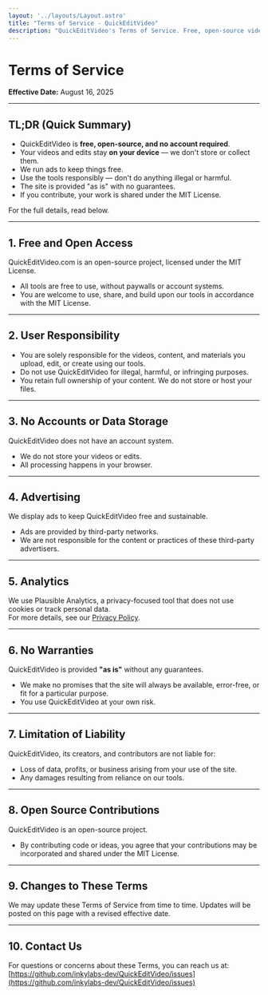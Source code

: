 ```yaml
---
layout: '../layouts/Layout.astro'
title: "Terms of Service - QuickEditVideo"
description: "QuickEditVideo's Terms of Service. Free, open-source video editing tools with no account required. Your videos stay on your device."
---
```


# Terms of Service

**Effective Date:** August 16, 2025

---

## TL;DR (Quick Summary)

- QuickEditVideo is **free, open-source, and no account required**.  
- Your videos and edits stay **on your device** — we don't store or collect them.  
- We run ads to keep things free.  
- Use the tools responsibly — don't do anything illegal or harmful.  
- The site is provided "as is" with no guarantees.  
- If you contribute, your work is shared under the MIT License.  

For the full details, read below.

---

## 1. Free and Open Access
QuickEditVideo.com is an open-source project, licensed under the MIT License.  
- All tools are free to use, without paywalls or account systems.  
- You are welcome to use, share, and build upon our tools in accordance with the MIT License.  

---

## 2. User Responsibility
- You are solely responsible for the videos, content, and materials you upload, edit, or create using our tools.  
- Do not use QuickEditVideo for illegal, harmful, or infringing purposes.  
- You retain full ownership of your content. We do not store or host your files.  

---

## 3. No Accounts or Data Storage
QuickEditVideo does not have an account system.  
- We do not store your videos or edits.  
- All processing happens in your browser.  

---

## 4. Advertising
We display ads to keep QuickEditVideo free and sustainable.  
- Ads are provided by third-party networks.  
- We are not responsible for the content or practices of these third-party advertisers.  

---

## 5. Analytics
We use Plausible Analytics, a privacy-focused tool that does not use cookies or track personal data.  
For more details, see our [Privacy Policy](/privacy).

---

## 6. No Warranties
QuickEditVideo is provided **"as is"** without any guarantees.  
- We make no promises that the site will always be available, error-free, or fit for a particular purpose.  
- You use QuickEditVideo at your own risk.  

---

## 7. Limitation of Liability
QuickEditVideo, its creators, and contributors are not liable for:  
- Loss of data, profits, or business arising from your use of the site.  
- Any damages resulting from reliance on our tools.  

---

## 8. Open Source Contributions
QuickEditVideo is an open-source project.  
- By contributing code or ideas, you agree that your contributions may be incorporated and shared under the MIT License.  

---

## 9. Changes to These Terms
We may update these Terms of Service from time to time. Updates will be posted on this page with a revised effective date.  

---

## 10. Contact Us
For questions or concerns about these Terms, you can reach us at:  
[https://github.com/inkylabs-dev/QuickEditVideo/issues](https://github.com/inkylabs-dev/QuickEditVideo/issues)